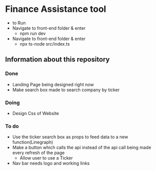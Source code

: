 # Finance Assistance tool

- to Run
- Navigate to front-end folder & enter
  - npm run dev
- Navigate to front-end folder & enter
  - npx ts-node src/index.ts

## Information about this repository

### Done

- Landing Page being designed right now
- Make search box made to search company by ticker

### Doing

- Design Css of Website

### To do

- Use the ticker search box as props to feed data to a new function(Linegraph)
- Make a button which calls the api instead of the api call being made every refresh of the page
  - Allow user to use a Ticker
- Nav bar needs logo and working links
